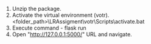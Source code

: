 1. Unzip the package.
2. Activate the virtual environment (votr). <folder_path>\\LRAssigment\votr\Scripts\activate.bat 
3. Execute command - flask run
4. Open "http://127.0.0.1:5000/" URL and navigate.
